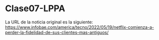 # Clase07-LPPA

La URL de la noticia original es la siguiente: https://www.infobae.com/america/tecno/2022/05/19/netflix-comienza-a-perder-la-fidelidad-de-sus-clientes-mas-antiguos/
